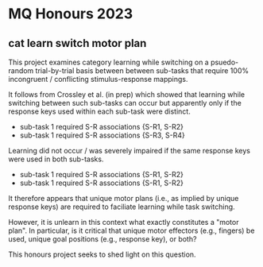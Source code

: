 # MQ Honours 2023

## cat learn switch motor plan
This project examines category learning while switching on a
psuedo-random trial-by-trial basis between between sub-tasks
that require 100% incongruent / conflicting
stimulus-response mappings.

It follows from Crossley et al. (in prep) which showed that
learning while switching between such sub-tasks can occur
but apparently only if the response keys used within each
sub-task were distinct.

- sub-task 1 required S-R associations {S-R1, S-R2}
- sub-task 1 required S-R associations {S-R3, S-R4}

Learning did not occur / was severely impaired if the same
response keys were used in both sub-tasks.

- sub-task 1 required S-R associations {S-R1, S-R2}
- sub-task 1 required S-R associations {S-R1, S-R2}

It therefore appears that unique motor plans (i.e., as
implied by unique response keys) are required to faciliate
learning while task switching.

However, it is unlearn in this context what exactly
constitutes a "motor plan". In particular, is it critical
that unique motor effectors (e.g., fingers) be used, unique
goal positions (e.g., response key), or both?

This honours project seeks to shed light on this question.
